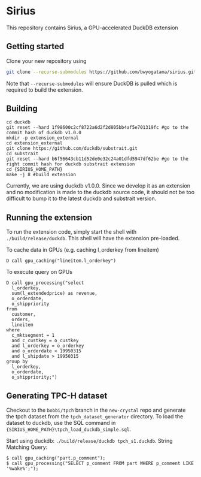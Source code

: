 # Sirius
This repository contains Sirius, a GPU-accelerated DuckDB extension

## Getting started
Clone your new repository using 
```sh
git clone --recurse-submodules https://github.com/bwyogatama/sirius.git
```
Note that `--recurse-submodules` will ensure DuckDB is pulled which is required to build the extension.

## Building
```
cd duckdb
git reset --hard 1f98600c2cf8722a6d2f2d805bb4af5e701319fc #go to the commit hash of duckdb v1.0.0
mkdir -p extension_external
cd extension_external
git clone https://github.com/duckdb/substrait.git
cd substrait 
git reset --hard b6f56643cb11d52de0e32c24a01dfd5947df62be #go to the right commit hash for duckdb substrait extension
cd {SIRIUS_HOME_PATH}
make -j 8 #build extension
```
Currently, we are using duckdb v1.0.0. Since we develop it as an extension and no modification is made to the duckdb source code, it should not be too difficult to bump it to the latest duckdb and substrait version.

## Running the extension
To run the extension code, simply start the shell with `./build/release/duckdb`. This shell will have the extension pre-loaded. 

To cache data in GPUs (e.g. caching l_orderkey from lineitem)
```
D call gpu_caching("lineitem.l_orderkey")
```

To execute query on GPUs
```
D call gpu_processing("select
  l_orderkey,
  sum(l_extendedprice) as revenue,
  o_orderdate,
  o_shippriority
from
  customer,
  orders,
  lineitem
where
  c_mktsegment = 1
  and c_custkey = o_custkey
  and l_orderkey = o_orderkey
  and o_orderdate < 19950315
  and l_shipdate > 19950315
group by
  l_orderkey,
  o_orderdate,
  o_shippriority;")
```

## Generating TPC-H dataset
Checkout to the `bobbi/tpch` branch in the `new-crystal` repo and generate the tpch dataset from the `tpch_dataset_generator` directory. To load the dataset to duckdb, use the SQL command in `{SIRIUS_HOME_PATH}\tpch_load_duckdb_simple.sql`.

Start using duckdb: `./build/release/duckdb tpch_s1.duckdb`. String Matching Query:
```
$ call gpu_caching("part.p_comment");
$ call gpu_processing("SELECT p_comment FROM part WHERE p_comment LIKE '%wake%';");
```